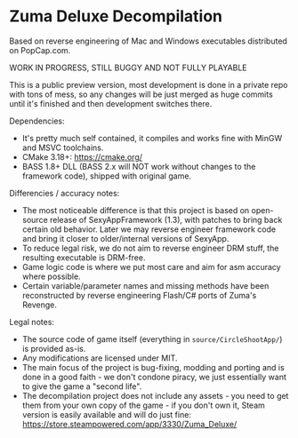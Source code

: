 # Zuma Deluxe Decompilation

Based on reverse engineering of Mac and Windows executables distributed on PopCap.com.

WORK IN PROGRESS, STILL BUGGY AND NOT FULLY PLAYABLE

This is a public preview version, most development is done in a private repo with tons of mess, so any changes will be just merged as huge commits until it's finished and then development switches there.

Dependencies:
- It's pretty much self contained, it compiles and works fine with MinGW and MSVC toolchains.
- CMake 3.18+: https://cmake.org/
- BASS 1.8+ DLL (BASS 2.x will NOT work without changes to the framework code), shipped with original game.

Differencies / accuracy notes:
- The most noticeable difference is that this project is based on open-source release of SexyAppFramework (1.3), with patches to bring back certain old behavior. Later we may reverse engineer framework code and bring it closer to older/internal versions of SexyApp.
- To reduce legal risk, we do not aim to reverse engineer DRM stuff, the resulting executable is DRM-free.
- Game logic code is where we put most care and aim for asm accuracy where possible.
- Certain variable/parameter names and missing methods have been reconstructed by reverse engineering Flash/C# ports of Zuma's Revenge.

Legal notes:
- The source code of game itself (everything in `source/CircleShootApp/`) is provided as-is.
- Any modifications are licensed under MIT.
- The main focus of the project is bug-fixing, modding and porting and is done in a good faith - we don't condone piracy, we just essentially want to give the game a "second life".
- The decompilation project does not include any assets - you need to get them from your own copy of the game - if you don't own it, Steam version is easily available and will do just fine: https://store.steampowered.com/app/3330/Zuma_Deluxe/
